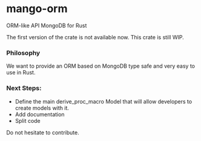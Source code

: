 # mango-orm

ORM-like API MongoDB for Rust

The first version of the crate is not available now. This crate is still WIP.

### Philosophy

We want to provide an ORM based on MongoDB type safe and very easy to use in Rust.

### Next Steps:

- Define the main derive_proc_macro Model that will allow developers to create models with it.
- Add documentation
- Split code

Do not hesitate to contribute.